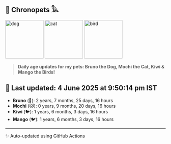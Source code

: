 ## 🐾 Chronopets 𓅓

<img src="https://media.giphy.com/media/3oriO0OEd9QIDdllqo/giphy.gif" width="120" height="120" alt="dog"> <img src="https://media.giphy.com/media/OmK8lulOMQ9XO/giphy.gif" width="120" height="120" alt="cat"> <img src="https://media.giphy.com/media/1dMNq7sH2v5i/giphy.gif" width="120" height="120" alt="bird"> 

> **Daily age updates for my pets: Bruno the Dog, Mochi the Cat, Kiwi & Mango the Birds!**

## 📅 Last updated: 4 June 2025 at 9:50:14 pm IST

- **Bruno** (🐶): 2 years, 7 months, 25 days, 16 hours
- **Mochi** (🐱): 0 years, 9 months, 20 days, 16 hours
- **Kiwi** (🐦): 1 years, 6 months, 3 days, 16 hours
- **Mango** (🐦): 1 years, 6 months, 3 days, 16 hours

---
✨ Auto-updated using GitHub Actions
